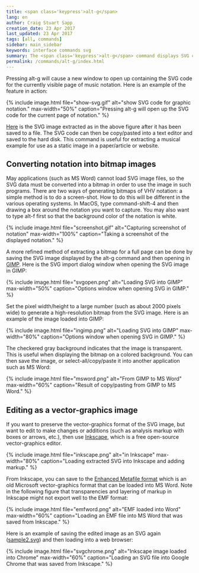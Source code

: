 ```yaml
---
title: <span class='keypress'>alt-g</span>
lang: en
author: Craig Stuart Sapp
creation_date: 23 Apr 2017
last_updated: 23 Apr 2017
tags: [all, commands]
sidebar: main_sidebar
keywords: interface commands svg
summary: The <span class='keypress'>alt-g</span> command displays SVG code for the graphical music seen in the notation editor. 
permalink: /commands/alt-g/index.html
---
```


Pressing <span class="keypress">alt-g</span> will cause a new window
to open up containing the SVG code for the currently visible page
of music notation.  Here is an example of the feature in action:

{% include image.html
	file="show-svg.gif"
	alt="show SVG code for graphic notation."
	max-width="50%"
	caption="Pressing <span class='keypress'>alt-g</span> will open up the SVG code for the current page of notation."
%}


[Here](sample.svg) is the SVG image extracted as in the above figure 
after it has been saved to a file.
The SVG code can then be copy/pasted into a text editor and saved
to the hard disk.  This command is useful for extracting a musical
example for use as a static image in a paper/article or website.


## Converting notation into bitmap images ##

May applications (such as MS Word) cannot load SVG image files, so
the SVG data must be converted into a bitmap in order to use the
image in such programs.  There are two ways of generating bitmaps
of VHV notation:  a simple method is to do a screen-shot.  How to
do this will be different in the various operating systems.  In
MacOS, type <span class="keypress">command-shift-4</span> and then
drawing a box around the notation you want to capture.  You may
also want to type <span class="keypress">alt-f</span> first so that
the background color of the notation is white.

{% include image.html
	file="screenshot.gif"
	alt="Capturing screenshot of notation"
	max-width="100%"
	caption="Taking a screenshot of the displayed notation."
%}

A more refined method of extracting a bitmap for a full page can be done by saving the
SVG image displayed by the <span class="keypress">alt-g</span>
command and then opening in [GIMP](https://www.gimp.org).  Here is the SVG import
dialog window when opening the SVG image in GIMP:

{% include image.html
	file="svgopen.png"
	alt="Loading SVG into GIMP"
	max-width="50%"
	caption="Options window when opening SVG in GIMP."
%}

Set the pixel width/height to a large number (such as about 2000 pixels wide)
to generate a high-resolution bitmap from the SVG image.  Here is an example
of the image loaded into GIMP:

{% include image.html
	file="ingimp.png"
	alt="Loading SVG into GIMP"
	max-width="80%"
	caption="Options window when opening SVG in GIMP."
%}

The checkered gray background indicates that the image is transparent.  This 
is useful when displaying the bitmap on a colored background.  You can then save
the image, or select-all/copy/paste it into another application such as MS Word:

{% include image.html
	file="msword.png"
	alt="From GIMP to MS Word"
	max-width="60%"
	caption="Result of copy/pasting from GIMP to MS Word."
%}


## Editing as a vector-graphics image ##

If you want to preserve the vector-graphics format of the SVG image, but want
to edit to make changes or additions (such as analysis markup with boxes or
arrows, etc.), then use [Inkscape](https://inkscape.org/en), which is a free
open-source vector-graphics editor.

{% include image.html
	file="inkscape.png"
	alt="in Inkscape"
	max-width="80%"
	caption="Loading extracted SVG into Inkscape and adding markup."
%}

From Inkscape, you can save to the [Enhanced Metafile format](https://en.wikipedia.org/wiki/Windows_Metafile) which is an old Microsoft vector-graphics format that can be
loaded into MS Word.  Note in the following figure that transparencies and layering 
of markup in Inkscape might not export well to the EMF format:

{% include image.html
	file="emfword.png"
	alt="EMF loaded into Word"
	max-width="60%"
	caption="Loading an EMF file into MS Word that was saved from Inkscape."
%}


Here is an example of saving the edited image as an SVG again ([sample2.svg](sample2.svg))
 and then loading into a web browser:

{% include image.html
	file="svgchrome.png"
	alt="Inkscape image loaded into Chrome"
	max-width="60%"
	caption="Loading an SVG file into Google Chrome that was saved from Inkscape."
%}





